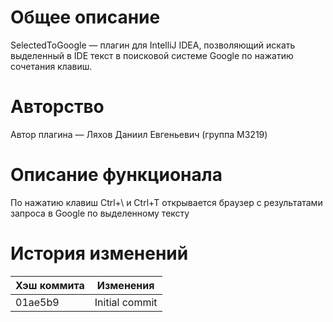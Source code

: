 # Общее описание
SelectedToGoogle — плагин для IntelliJ IDEA, позволяющий искать выделенный в IDE текст в поисковой системе Google по нажатию сочетания клавиш.
# Авторство
Автор плагина — Ляхов Даниил Евгеньевич (группа M3219)
# Описание функционала
По нажатию клавиш Ctrl+\ и Ctrl+T открывается браузер с результатами запроса в Google по выделенному тексту
# История изменений
| Хэш коммита  | Изменения |
| ------------- |-------------|
| 01ae5b9 | Initial commit |
